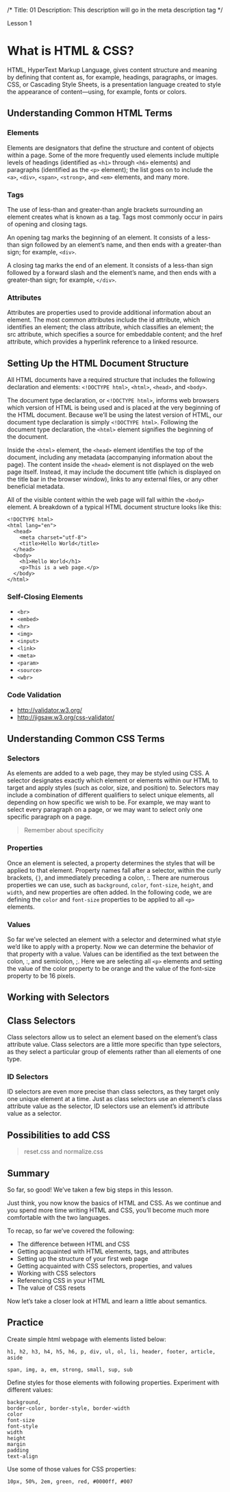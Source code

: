 /*
Title: 01
Description: This description will go in the meta description tag
*/

Lesson 1

# What is HTML & CSS?

HTML, HyperText Markup Language, gives content structure and meaning by defining that content as, for example, headings, paragraphs, or images. CSS, or Cascading Style Sheets, is a presentation language created to style the appearance of content—using, for example, fonts or colors.

## Understanding Common HTML Terms

### Elements

Elements are designators that define the structure and content of objects within a page. Some of the more frequently used elements include multiple levels of headings (identified as `<h1>` through `<h6>` elements) and paragraphs (identified as the `<p>` element); the list goes on to include the `<a>`, `<div>`, `<span>`, `<strong>`, and `<em>` elements, and many more.

### Tags

The use of less-than and greater-than angle brackets surrounding an element creates what is known as a tag. Tags most commonly occur in pairs of opening and closing tags.

An opening tag marks the beginning of an element. It consists of a less-than sign followed by an element’s name, and then ends with a greater-than sign; for example, `<div>`.

A closing tag marks the end of an element. It consists of a less-than sign followed by a forward slash and the element’s name, and then ends with a greater-than sign; for example, `</div>`.

### Attributes

Attributes are properties used to provide additional information about an element. The most common attributes include the id attribute, which identifies an element; the class attribute, which classifies an element; the src attribute, which specifies a source for embeddable content; and the href attribute, which provides a hyperlink reference to a linked resource.

## Setting Up the HTML Document Structure

All HTML documents have a required structure that includes the following declaration and elements: `<!DOCTYPE html>`, `<html>`, `<head>`, and `<body>`.

The document type declaration, or `<!DOCTYPE html>`, informs web browsers which version of HTML is being used and is placed at the very beginning of the HTML document. Because we’ll be using the latest version of HTML, our document type declaration is simply `<!DOCTYPE html>`. Following the document type declaration, the `<html>` element signifies the beginning of the document.

Inside the `<html>` element, the `<head>` element identifies the top of the document, including any metadata (accompanying information about the page). The content inside the `<head>` element is not displayed on the web page itself. Instead, it may include the document title (which is displayed on the title bar in the browser window), links to any external files, or any other beneficial metadata.

All of the visible content within the web page will fall within the `<body>` element. A breakdown of a typical HTML document structure looks like this:

    <!DOCTYPE html>
    <html lang="en">
      <head>
        <meta charset="utf-8">
        <title>Hello World</title>
      </head>
      <body>
        <h1>Hello World</h1>
        <p>This is a web page.</p>
      </body>
    </html>

### Self-Closing Elements

* `<br>`
* `<embed>`
* `<hr>`
* `<img>`
* `<input>`
* `<link>`
* `<meta>`
* `<param>`
* `<source>`
* `<wbr>`

### Code Validation

* http://validator.w3.org/
* http://jigsaw.w3.org/css-validator/


## Understanding Common CSS Terms

### Selectors

As elements are added to a web page, they may be styled using CSS. A selector designates exactly which element or elements within our HTML to target and apply styles (such as color, size, and position) to. Selectors may include a combination of different qualifiers to select unique elements, all depending on how specific we wish to be. For example, we may want to select every paragraph on a page, or we may want to select only one specific paragraph on a page.

>   Remember about specificity

### Properties

Once an element is selected, a property determines the styles that will be applied to that element. Property names fall after a selector, within the curly brackets, `{}`, and immediately preceding a colon, :. There are numerous properties we can use, such as `background`, `color`, `font-size`, `height`, and `width`, and new properties are often added. In the following code, we are defining the `color` and `font-size` properties to be applied to all `<p>` elements.


### Values

So far we’ve selected an element with a selector and determined what style we’d like to apply with a property. Now we can determine the behavior of that property with a value. Values can be identified as the text between the colon, :, and semicolon, ;. Here we are selecting all `<p>` elements and setting the value of the color property to be orange and the value of the font-size property to be 16 pixels.

## Working with Selectors

## Class Selectors

Class selectors allow us to select an element based on the element’s class attribute value. Class selectors are a little more specific than type selectors, as they select a particular group of elements rather than all elements of one type.

### ID Selectors

ID selectors are even more precise than class selectors, as they target only one unique element at a time. Just as class selectors use an element’s class attribute value as the selector, ID selectors use an element’s id attribute value as a selector.

## Possibilities to add CSS

>   reset.css and normalize.css

## Summary

So far, so good! We’ve taken a few big steps in this lesson.

Just think, you now know the basics of HTML and CSS. As we continue and you spend more time writing HTML and CSS, you’ll become much more comfortable with the two languages.

To recap, so far we’ve covered the following:

* The difference between HTML and CSS
* Getting acquainted with HTML elements, tags, and attributes
* Setting up the structure of your first web page
* Getting acquainted with CSS selectors, properties, and values
* Working with CSS selectors
* Referencing CSS in your HTML
* The value of CSS resets

Now let’s take a closer look at HTML and learn a little about semantics.

## Practice

Create simple html webpage with elements listed below:

    h1, h2, h3, h4, h5, h6, p, div, ul, ol, li, header, footer, article, aside

    span, img, a, em, strong, small, sup, sub

Define styles for those elements with following properties. Experiment with different values:

    background,
    border-color, border-style, border-width
    color
    font-size
    font-style
    width
    height
    margin
    padding
    text-align

Use some of those values for CSS properties:
    
    10px, 50%, 2em, green, red, #0000ff, #007

